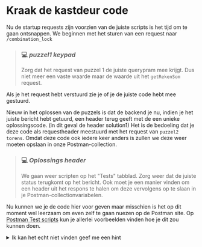 # Kraak de kastdeur code

Nu de startup requests zijn voorzien van de juiste scripts is het tijd om te gaan ontsnappen. We beginnen met het sturen van een request naar `/combination_lock`

> ### :computer: ***puzzel1 keypad***
> 
> Zorg dat het request van puzzel 1 de juiste querypram mee krijgt. Dus niet meer een vaste waarde maar de waarde uit het `getRekenSom` request.

Als je het request hebt verstuurd zie je of je de juiste code hebt mee gestuurd.

Nieuw in het oplossen van de puzzels is dat de backend je nu, indien je het juiste bericht hebt getuurd, een header terug geeft met de een unieke oplossingscode. (in dit geval de header solution1) Het is de bedoeling dat je deze code als requestheader meestuurd met het request van `puzzel2 torens`. Omdat deze code ook iedere keer anders is zullen we deze weer moeten opslaan in onze Postman-collection.

> ### :computer: ***Oplossings header***
> 
> We gaan weer scripten op het "Tests" tabblad. Zorg weer dat de juiste status terugkomt op het bericht. Ook moet je een manier vinden om een header uit het respons te halen om deze vervolgens op te slaan in je Postman-collectionvariabelen.

Nu kunnen we je de code hier voor geven maar misschien is het op dit moment wel leerzaam om even zelf te gaan nuezen op de Postman site. Op <a href="https://learning.postman.com/docs/writing-scripts/script-references/test-examples/" target="_blank">Postman Test scripts</a> kun je allerlei voorbeelden vinden hoe je dit zou kunnen doen. 

<details>
<summary>Ik kan het echt niet vinden geef me een hint</summary>
Om een header uit je respons te halen kun je de volgende code gebruiken

```javascript
    pm.response.headers.get('headername')
```

</details>


